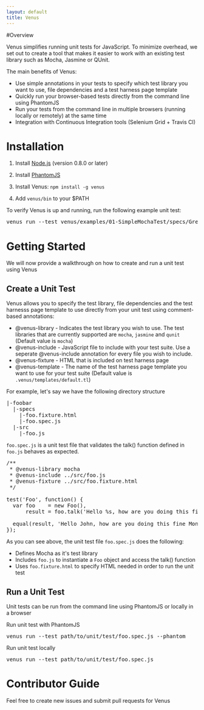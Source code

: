 ```yaml
---
layout: default
title: Venus
---
```


#Overview 

Venus simplifies running unit tests for JavaScript. To minimize overhead, we set out to create a tool that makes it easier to work with an existing test library such as Mocha, Jasmine or QUnit.

The main benefits of Venus:

  - Use simple annotations in your tests to specify which test library you want to use, file dependencies and a test harness page template
  - Quickly run your browser-based tests directly from the command line using PhantomJS
  - Run your tests from the command line in multiple browsers (running locally or remotely) at the same time
  - Integration with Continuous Integration tools (Selenium Grid + Travis CI)  

# Installation 

1. Install [Node.js](http://nodejs.org/) (version 0.8.0 or later)

2. Install [PhantomJS](http://phantomjs.org/)

3. Install Venus: `npm install -g venus`

4. Add `venus/bin` to your $PATH

To verify Venus is up and running, run the following example unit test:
<pre>
venus run --test venus/examples/01-SimpleMochaTest/specs/Greeter.spec.js --phantom
</pre>

# Getting Started 

We will now provide a walkthrough on how to create and run a unit test using Venus

## Create a Unit Test

Venus allows you to specify the test library, file dependencies and the test harnesss page template to use directly from your unit test using comment-based annotations:

* @venus-library - Indicates the test library you wish to use. The test libraries that are currently supported are `mocha`, `jasmine` and `qunit` (Default value is `mocha`)
* @venus-include - JavaScript file to include with your test suite. Use a seperate @venus-include annotation for every file you wish to include.
* @venus-fixture -  HTML that is included on test harness page
* @venus-template - The name of the test harness page template you want to use for your test suite (Default value is `.venus/templates/default.tl`)

For example, let's say we have the following directory structure
<pre>
|-foobar
  |-specs
    |-foo.fixture.html
    |-foo.spec.js
  |-src
    |-foo.js
</pre>

`foo.spec.js` is a unit test file that validates the talk() function defined in `foo.js` behaves as expected.
<pre>
/**
 * @venus-library mocha
 * @venus-include ../src/foo.js
 * @venus-fixture ../src/foo.fixture.html
 */

test('Foo', function() {
  var foo    = new Foo(),
      result = foo.talk('Hello %s, how are you doing this fine %s?', 'John', 'Monday');

  equal(result, 'Hello John, how are you doing this fine Monday?', 'Foo.talk() formats the string correctly');
});
</pre>
As you can see above, the unit test file `foo.spec.js` does the following:

  - Defines Mocha as it's test library
  - Includes `foo.js` to instantiate a `Foo` object and access the talk() function
  - Uses `foo.fixture.html` to specify HTML needed in order to run the unit test

## Run a Unit Test

Unit tests can be run from the command line using PhantomJS or locally in a browser

Run unit test with PhantomJS
<pre>
venus run --test path/to/unit/test/foo.spec.js --phantom
</pre>
                            
Run unit test locally
<pre>
venus run --test path/to/unit/test/foo.spec.js
</pre>

# Contributor Guide
Feel free to create new issues and submit pull requests for Venus